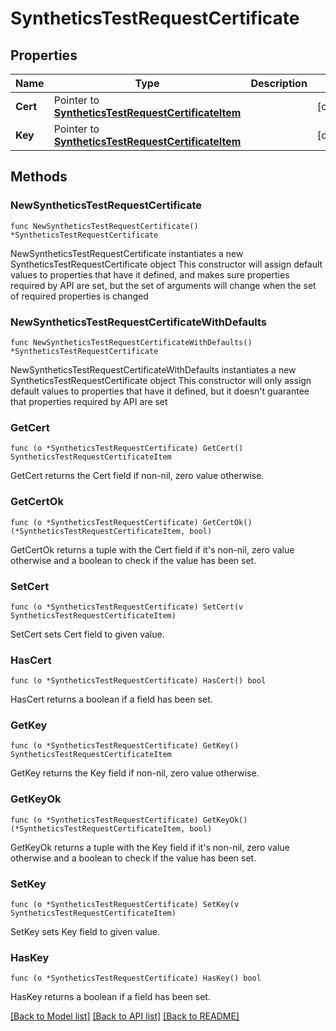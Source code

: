 # SyntheticsTestRequestCertificate

## Properties

Name | Type | Description | Notes
---- | ---- | ----------- | ------
**Cert** | Pointer to [**SyntheticsTestRequestCertificateItem**](SyntheticsTestRequestCertificateItem.md) |  | [optional] 
**Key** | Pointer to [**SyntheticsTestRequestCertificateItem**](SyntheticsTestRequestCertificateItem.md) |  | [optional] 

## Methods

### NewSyntheticsTestRequestCertificate

`func NewSyntheticsTestRequestCertificate() *SyntheticsTestRequestCertificate`

NewSyntheticsTestRequestCertificate instantiates a new SyntheticsTestRequestCertificate object
This constructor will assign default values to properties that have it defined,
and makes sure properties required by API are set, but the set of arguments
will change when the set of required properties is changed

### NewSyntheticsTestRequestCertificateWithDefaults

`func NewSyntheticsTestRequestCertificateWithDefaults() *SyntheticsTestRequestCertificate`

NewSyntheticsTestRequestCertificateWithDefaults instantiates a new SyntheticsTestRequestCertificate object
This constructor will only assign default values to properties that have it defined,
but it doesn't guarantee that properties required by API are set

### GetCert

`func (o *SyntheticsTestRequestCertificate) GetCert() SyntheticsTestRequestCertificateItem`

GetCert returns the Cert field if non-nil, zero value otherwise.

### GetCertOk

`func (o *SyntheticsTestRequestCertificate) GetCertOk() (*SyntheticsTestRequestCertificateItem, bool)`

GetCertOk returns a tuple with the Cert field if it's non-nil, zero value otherwise
and a boolean to check if the value has been set.

### SetCert

`func (o *SyntheticsTestRequestCertificate) SetCert(v SyntheticsTestRequestCertificateItem)`

SetCert sets Cert field to given value.

### HasCert

`func (o *SyntheticsTestRequestCertificate) HasCert() bool`

HasCert returns a boolean if a field has been set.

### GetKey

`func (o *SyntheticsTestRequestCertificate) GetKey() SyntheticsTestRequestCertificateItem`

GetKey returns the Key field if non-nil, zero value otherwise.

### GetKeyOk

`func (o *SyntheticsTestRequestCertificate) GetKeyOk() (*SyntheticsTestRequestCertificateItem, bool)`

GetKeyOk returns a tuple with the Key field if it's non-nil, zero value otherwise
and a boolean to check if the value has been set.

### SetKey

`func (o *SyntheticsTestRequestCertificate) SetKey(v SyntheticsTestRequestCertificateItem)`

SetKey sets Key field to given value.

### HasKey

`func (o *SyntheticsTestRequestCertificate) HasKey() bool`

HasKey returns a boolean if a field has been set.


[[Back to Model list]](../README.md#documentation-for-models) [[Back to API list]](../README.md#documentation-for-api-endpoints) [[Back to README]](../README.md)



